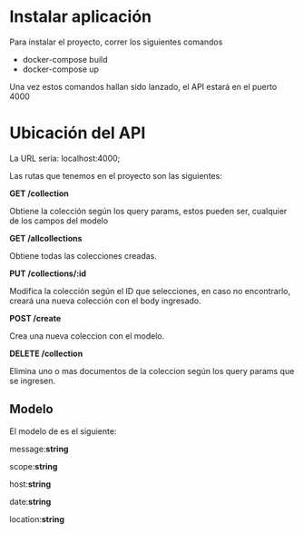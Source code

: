 # Instalar aplicación
Para instalar el proyecto, correr los siguientes comandos

- docker-compose build
- docker-compose up
 
Una vez estos comandos hallan sido lanzado, el API estará en el puerto 4000


# Ubicación del API

La URL sería: localhost:4000;

Las rutas que tenemos en el proyecto son las siguientes:

**GET /collection**

Obtiene la colección según los query params, estos pueden ser, cualquier de los campos del modelo

**GET /allcollections**

Obtiene todas las colecciones creadas.
 
**PUT /collections/:id**

Modifica la colección según el ID que selecciones, en caso no encontrarlo, creará una nueva colección con el body ingresado.

**POST /create**

Crea una nueva coleccion con el modelo.

**DELETE /collection**

Elimina uno o mas documentos de la coleccion según los query params que se ingresen.

## Modelo
El modelo de es el siguiente:

message:**string**

scope:**string**

host:**string**

date:**string**

location:**string**